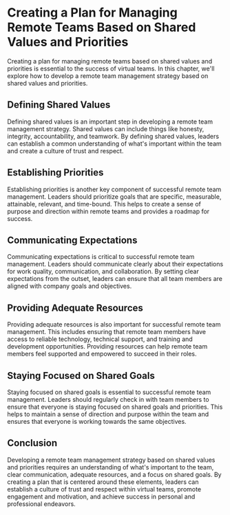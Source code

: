Creating a Plan for Managing Remote Teams Based on Shared Values and Priorities
========================================================================================================================================

Creating a plan for managing remote teams based on shared values and priorities is essential to the success of virtual teams. In this chapter, we'll explore how to develop a remote team management strategy based on shared values and priorities.

Defining Shared Values
----------------------

Defining shared values is an important step in developing a remote team management strategy. Shared values can include things like honesty, integrity, accountability, and teamwork. By defining shared values, leaders can establish a common understanding of what's important within the team and create a culture of trust and respect.

Establishing Priorities
-----------------------

Establishing priorities is another key component of successful remote team management. Leaders should prioritize goals that are specific, measurable, attainable, relevant, and time-bound. This helps to create a sense of purpose and direction within remote teams and provides a roadmap for success.

Communicating Expectations
--------------------------

Communicating expectations is critical to successful remote team management. Leaders should communicate clearly about their expectations for work quality, communication, and collaboration. By setting clear expectations from the outset, leaders can ensure that all team members are aligned with company goals and objectives.

Providing Adequate Resources
----------------------------

Providing adequate resources is also important for successful remote team management. This includes ensuring that remote team members have access to reliable technology, technical support, and training and development opportunities. Providing resources can help remote team members feel supported and empowered to succeed in their roles.

Staying Focused on Shared Goals
-------------------------------

Staying focused on shared goals is essential to successful remote team management. Leaders should regularly check in with team members to ensure that everyone is staying focused on shared goals and priorities. This helps to maintain a sense of direction and purpose within the team and ensures that everyone is working towards the same objectives.

Conclusion
----------

Developing a remote team management strategy based on shared values and priorities requires an understanding of what's important to the team, clear communication, adequate resources, and a focus on shared goals. By creating a plan that is centered around these elements, leaders can establish a culture of trust and respect within virtual teams, promote engagement and motivation, and achieve success in personal and professional endeavors.
